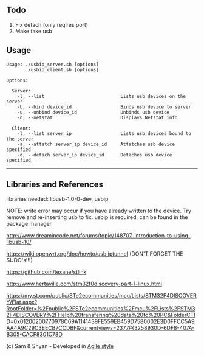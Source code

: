 ## Todo
1. Fix detach (only reqires port)
2. Make fake usb

## Usage

```
Usage: ./usbip_server.sh [options]
       ./usbip_client.sh [options]

Options:

  Server:
    -l, --list                            Lists usb devices on the server
    -b, --bind device_id                  Binds usb device to server
    -u, --unbind device_id                Unbinds usb device
    -n, --netstat                         Displays Netstat info
  
  Client:
    -l, --list server_ip                  Lists usb devices bound to the server
    -a, --attatch server_ip device_id     Attatches usb device specified
    -d, --detach server_ip device_id      Detaches usb device specified

```

-----------------------------------------------------------------------------------------------------------

## Libraries and References

libraries needed: libusb-1.0-0-dev, usbip

NOTE: write error may occur if you have already written to the device. Try remove and re-inserting usb to fix.
usbip is required; can be found in the package manager

http://www.dreamincode.net/forums/topic/148707-introduction-to-using-libusb-10/

https://wiki.openwrt.org/doc/howto/usb.iptunnel (DON'T FORGET THE SUDO's!!!)

https://github.com/texane/stlink

http://www.hertaville.com/stm32f0discovery-part-1-linux.html

https://my.st.com/public/STe2ecommunities/mcu/Lists/STM32F4DISCOVERY/Flat.aspx?RootFolder=%2Fpublic%2FSTe2ecommunities%2Fmcu%2FLists%2FSTM32F4DISCOVERY%2FHelp%20transfering%20data%20to%20PC&FolderCTID=0x01200200770978C69A1141439FE559EB459D7580002E3D0FFCC5A9AA4A9C29C3EECB7CCDBF&currentviews=2377#{3258930D-6DF8-407A-B305-CACF8301C78D

(c) Sam & Shyan - Developed in  <a href="https://en.wikipedia.org/wiki/Agile_software_development">Agile style</a>
